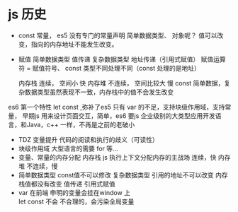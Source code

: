# js 历史

- const
  常量， es5 没有专门的常量声明
  简单数据类型、
  对象呢？ 值可以改变，指向的内存地址不能发生改变。

- 赋值
  简单数据类型 值传递
  复杂数据类型 地址传递（引用式赋值）
  赋值运算符 = 赋值符号、
  const 类型不同处理不同（const 处理的是地址）

  内存栈 连续， 空间小 快
  内存堆 不连续， 空间比较大 慢
  const 简单数据，复杂数据类型虽然表现不一致，内存栈中的值不会发生改变 

es6 第一个特性 let const ,弥补了es5 只有 var 的不足，支持块级作用域，支持常量，
早期js 用来设计页面交互，简单，es6 要js 企业级别的大类型应用开发语言，和Java，c++
一样，不再是之前的老破小
 - TDZ 变量提升 代码的阅读和执行的歧义（可读性）
 - 块级作用域
    大型语言的需要
    for 等...
 - 变量、常量的内存分配
    内存栈 js 执行上下文分配内存的主战场
    连续，快
    内存堆 不连续，慢
 - 简单数据类型 const值不可以修改
    复杂数据类型 引用的地址不可以改变
    内存栈值都没有改变
    值传递
    引用式赋值
 - var 在前端 申明的变量会挂在window 上           
     let const 不会
     不合理的，会污染全局变量